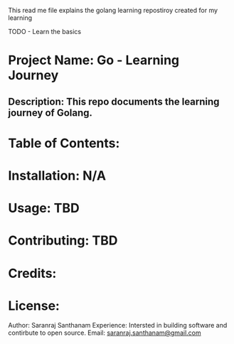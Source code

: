 This read me file explains the golang learning repostiroy created for my learning

TODO - Learn the basics

# Project Name: Go - Learning Journey
##  Description: This repo documents the learning journey of Golang.

# Table of Contents:

# Installation: N/A
# Usage: TBD
# Contributing: TBD
# Credits:
# License:

Author: Saranraj Santhanam
Experience: Intersted in building software and contirbute to open source.
Email: saranraj.santhanam@gmail.com
